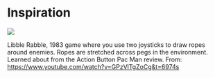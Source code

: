 # Inspiration

![](https://db-feed.s3.us-east-1.amazonaws.com/next-s3-uploads/60019ee8-7881-419d-9f4e-7895068d5368/Screenshot%25202023-11-13%2520at%25208.20.37%25E2%2580%25AFPM.png)

Libble Rabble, 1983 game where you use two joysticks to draw ropes around enemies. Ropes are stretched across pegs in the environment. Learned about from the Action Button Pac Man review.
From: https://www.youtube.com/watch?v=GPzVlTgZoCg&t=6974s